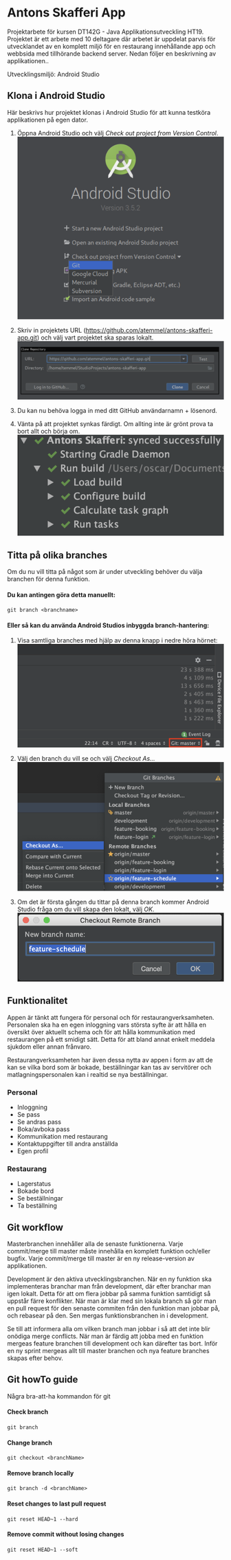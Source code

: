 # Antons Skafferi App
Projektarbete för kursen DT142G - Java Applikationsutveckling HT19. Projektet är ett arbete med 10 deltagare där arbetet är uppdelat parvis för utvecklandet av en komplett miljö för en restaurang innehållande app och webbsida med tillhörande backend server. Nedan följer en beskrivning av applikationen..

Utvecklingsmiljö: Android Studio

## Klona i Android Studio
Här beskrivs hur projektet klonas i Android Studio för att kunna testköra applikationen på egen dator. 

1. Öppna Android Studio och välj *Check out project from Version Control*.
   ![alt text](img/Android_Studio_Clone.png)

2. Skriv in projektets URL (https://github.com/atemmel/antons-skafferi-app.git) och välj vart projektet ska sparas lokalt. 
   ![alt text](/img/Clone_URL.png)

3. Du kan nu behöva logga in med ditt GitHub användarnamn + lösenord. 

4. Vänta på att projektet synkas färdigt. Om allting inte är grönt prova ta bort allt och börja om. 
   ![alt test](/img/Gradle_Sync.png)

## Titta på olika branches
Om du nu vill titta på något som är under utveckling behöver du välja branchen för denna funktion. 

#### Du kan antingen göra detta manuellt:
```
git branch <branchname>
```

#### Eller så kan du använda Android Studios inbyggda branch-hantering:

1. Visa samtliga branches med hjälp av denna knapp i nedre höra hörnet:
   ![alt text](/img/show_branches.png)

2. Välj den branch du vill se och välj *Checkout As...*
   ![alt text](/img/select_branch.png)

3. Om det är första gången du tittar på denna branch kommer Android Studio fråga om du vill skapa den lokalt, välj *OK*. 
    ![alt text](/img/create_local_branch.png)

## Funktionalitet
Appen är tänkt att fungera för personal och för restaurangverksamheten. Personalen ska ha en egen inloggning vars största syfte är att hålla en översikt över aktuellt schema och för att hålla kommunikation med restaurangen på ett smidigt sätt. Detta för att bland annat enkelt meddela sjukdom eller annan frånvaro. 

Restaurangverksamheten har även dessa nytta av appen i form av att de kan se vilka bord som är bokade, beställningar kan tas av servitörer och matlagningspersonalen kan i realtid se nya beställningar.

### Personal
* Inloggning
* Se pass
* Se andras pass
* Boka/avboka pass
* Kommunikation med restaurang
* Kontaktuppgifter till andra anställda
* Egen profil

### Restaurang
* Lagerstatus
* Bokade bord
* Se beställningar
* Ta beställning


## Git workflow
Masterbranchen innehåller alla de senaste funktionerna. Varje commit/merge till master måste innehålla en komplett funktion och/eller bugfix. Varje commit/merge till master är en ny release-version av applikationen. 

Development är den aktiva utvecklingsbranchen. När en ny funktion ska implementeras branchar man från development, där efter branchar man igen lokalt. Detta för att om flera jobbar på samma funktion samtidigt så uppstår färre konflikter. När man är klar med sin lokala branch så gör man en pull request för den senaste commiten från den funktion man jobbar på, och rebasear på den. Sen mergas funktionsbranchen in i development.

Se till att informera alla om vilken branch man jobbar i så att det inte blir onödiga merge conflicts. När man är färdig att jobba med en funktion mergeas feature branchen till development och kan därefter tas bort. Inför en ny sprint mergeas allt till master branchen och nya feature branches skapas efter behov.

## Git howTo guide
Några bra-att-ha kommandon för git

#### Check branch
```
git branch
```

#### Change branch
```
git checkout <branchName>
```

#### Remove branch locally
```
git branch -d <branchName>
```

#### Reset changes to last pull request
```
git reset HEAD~1 --hard
```

#### Remove commit without losing changes
```
git reset HEAD~1 --soft
```

